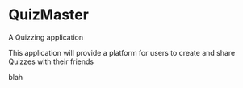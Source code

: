 # QuizMaster

A Quizzing application 

This application will provide a platform for users to create and share Quizzes with their friends


blah